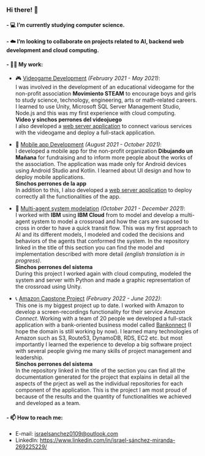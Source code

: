 ### Hi there! 👋

#### - 💻 I’m currently studying computer science.
#### - ☁️ I’m looking to collaborate on projects related to AI, backend web development and cloud computing.
#### - 👨‍💼 My work: 
  - 🎮 [Videogame Development](https://github.com/tamagochi-descompuesto/STEAMVideogame) _(February 2021 - May 2021)_:  
    I was involved in the development of an educational videogame for the non-profit association **Movimiento STEAM** to encourage boys and girls to study science, technology, engineering, arts or math-related careers. I learned to use Unity, Microsoft SQL Server Management Studio, Node.js and this was my first experience with cloud computing.  
**Video y sinchos perrones del videojuego**  
I also developed a [web server application](https://github.com/tamagochi-descompuesto/STEAMVideogameServer) to connect various services with the videogame and deploy a full-stack application.  

- 📱 [Mobile app Development](https://github.com/tamagochi-descompuesto/MobileAppDUM) _(August 2021 - October 2021)_:  
  I developed a mobile app for the non-profit organization **Dibujando un Mañana** for fundraising and to inform more people about the works of the association. The application was made only for Android devices using Android Studio and Kotlin. I learned about UI design and how to deploy mobile applications.   
**Sinchos perrones de la app**  
In addition to this, I also developed a [web server application](https://github.com/tamagochi-descompuesto/ServerMobileAppDUM) to deploy correctly all the functionalities of the app.  

- 🧠 [Multi-agent system modelation](https://github.com/tamagochi-descompuesto/CrossRoadMultiAgentSystem) _(October 2021 - December 2021)_:  
  I worked with **IBM** using **IBM Cloud** from to model and develop a multi-agent system to model a crossroad and how the cars are suposed to cross in order to have a quick transit flow. This was my first approach to AI and its different models, I modeled and coded the decisions and behaviors of the agents that conformed the system. In the repository linked in the title of this section you can find the model and implementation described with more detail _(english translation is in progress)_.  
**Sinchos perrones del sistema**  
During this project I worked again with cloud computing, modeled the system and server with Python and made a graphic representation of the crossroad using Unity.  

- 📞 [Amazon Capstone Project](https://github.com/Amazon-Connect-Equipo-1/Wiki/wiki) _(February 2022 - June 2022)_:  
  This one is my biggest project up to date. I worked with Amazon to develop a screen-recordings functionality for their service _Amazon Connect_. Working with a team of 20 people we developed a full-stack application with a bank-oriented business model called [Bankonnect](https://www.bankonnect.link/login) (I hope the domain is still working by now). I learned many technologies of Amazon such as S3, Route53, DynamoDB, RDS, EC2 etc. but most importantly I learned the experience to develop a big software project with several people giving me many skills of project management and leadership.  
 **Sinchos perrones del sistema**  
 In the repository linked in the title of the section you can find all the documentation generated for the project that explains in detail all the aspects of the prject as well as the individual repositories for each component of the application. This is the project I am most proud of because of the results and the quantity of functionalities we achieved and developed as a team.  
#### - 📫 How to reach me: 
  - E-mail: israelsanchez0109@outlook.com
  - LinkedIn: https://www.linkedin.com/in/israel-sánchez-miranda-269225229/
